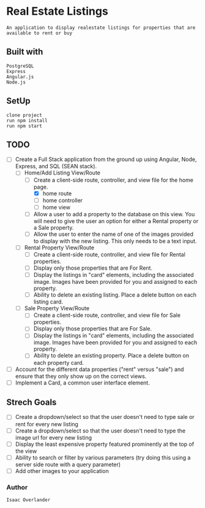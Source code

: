 # Real Estate Listings
    An application to display realestate listings for properties that are available to rent or buy

## Built with
    PostgreSQL
    Express
    Angular.js
    Node.js

## SetUp
    clone project
    run npm install
    run npm start

## TODO
 - [ ] Create a Full Stack application from the ground up using Angular, Node, Express, and SQL (SEAN stack).
    - [ ] Home/Add Listing View/Route
        - [ ] Create a client-side route, controller, and view file for the home page.
            - [x] home route
            - [ ] home controller
            - [ ] home view  
        - [ ] Allow a user to add a property to the database on this view. You will need to give the user an option for either a Rental property or a Sale property.
        - [ ] Allow the user to enter the name of one of the images provided to display with the new listing. This only needs to be a text input.
    - [ ] Rental Property View/Route
        - [ ] Create a client-side route, controller, and view file for Rental properties.
        - [ ] Display only those properties that are For Rent.
        - [ ] Display the listings in "card" elements, including the associated image. Images have been provided for you and assigned to each property.
        - [ ] Ability to delete an existing listing. Place a delete button on each listing card.
    - [ ] Sale Property View/Route
        - [ ] Create a client-side route, controller, and view file for Sale properties.
        - [ ] Display only those properties that are For Sale.
        - [ ] Display the listings in "card" elements, including the associated image. Images have been provided for you and assigned to each property.
        - [ ] Ability to delete an existing property. Place a delete button on each property card.
 - [ ] Account for the different data properties ("rent" versus "sale") and ensure that they only show up on the correct views.
- [ ] Implement a Card, a common user interface element.

## Strech Goals
 - [ ] Create a dropdown/select so that the user doesn't need to type sale or rent for every new listing
 - [ ] Create a dropdown/select so that the user doesn't need to type the image url for every new listing
 - [ ] Display the least expensive property featured prominently at the top of the view
 - [ ] Ability to search or filter by various parameters (try doing this using a server side route with a query parameter)
 - [ ] Add other images to your application

### Author
    Isaac Overlander
